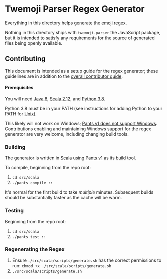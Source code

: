 # Twemoji Parser Regex Generator

Everything in this directory helps generate the [emoji regex](../../lib/regex.js).

Nothing in this directory ships with `twemoji-parser` the JavaScript package, but it is intended to satisfy any requirements for the source of generated files being openly available.

## Contributing
This document is intended as a setup guide for the regex generator; these guidelines are in addition to the [overall contributor guide](../../CONTRIBUTING.md).

#### Prerequisites
You will need [Java 8](https://docs.oracle.com/javase/8/docs/technotes/guides/install/install_overview.html), [Scala 2.12](https://www.scala-lang.org/download/2.12.8.html), and [Python 3.8](https://www.python.org/downloads/).

Python 3.8 must be in your PATH (see instructions for adding Python to your PATH for [Unix](https://unix.stackexchange.com/a/26059)).

This likely will not work on Windows; [Pants v1 does not support Windows](https://github.com/pantsbuild/pants/issues/4834). Contributions enabling and maintaining Windows support for the regex generator are very welcome, including changing build tools.

### Building
The generator is written in [Scala](https://docs.scala-lang.org/overviews/scala-book/introduction.html) using [Pants v1](https://v1.pantsbuild.org/) as its build tool.

To compile, beginning from the repo root:
1. `cd src/scala`
2. `./pants compile ::`

It's normal for the first build to take _multiple_ minutes. Subsequent builds should be substantially faster as the cache will be warm.

### Testing
Beginning from the repo root:
1. `cd src/scala`
2. `./pants test ::`

### Regenerating the Regex
1. Ensure `./src/scala/scripts/generate.sh` has the correct permissions to run: `chmod +x ./src/scala/scripts/generate.sh`
2. `./src/scala/scripts/generate.sh`